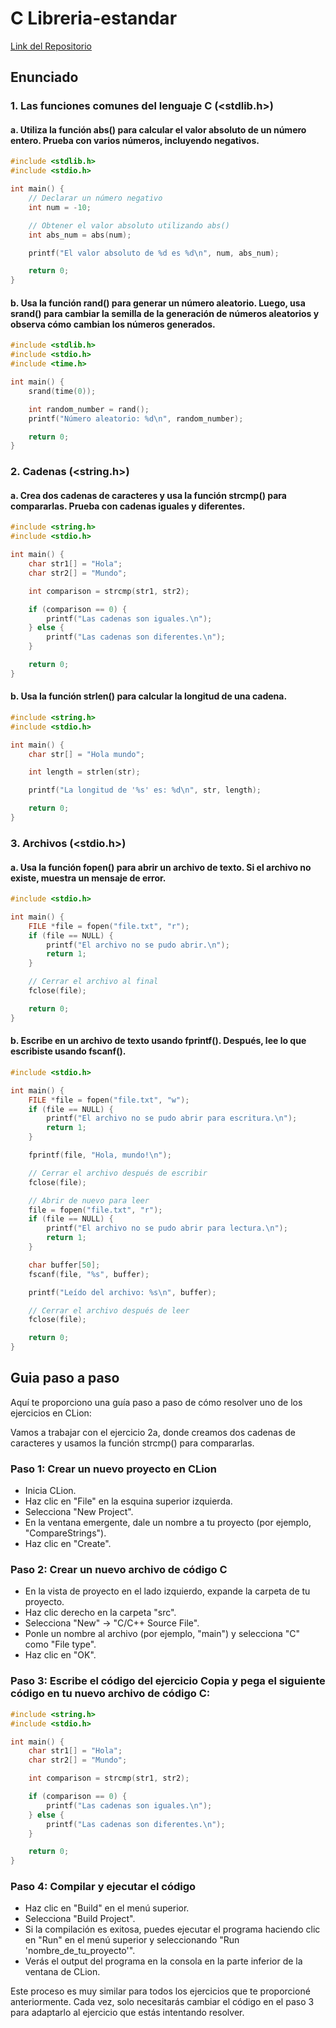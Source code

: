 # C Libreria-estandar

[Link del Repositorio](https://github.com/pinchiguillo/C-Libreria-estandar)

## Enunciado
### 1. Las funciones comunes del lenguaje C (<stdlib.h>)

#### a. Utiliza la función abs() para calcular el valor absoluto de un número entero. Prueba con varios números, incluyendo negativos.

```c
#include <stdlib.h>
#include <stdio.h>

int main() {
    // Declarar un número negativo
    int num = -10;

    // Obtener el valor absoluto utilizando abs()
    int abs_num = abs(num);

    printf("El valor absoluto de %d es %d\n", num, abs_num);

    return 0;
}
```
#### b. Usa la función rand() para generar un número aleatorio. Luego, usa srand() para cambiar la semilla de la generación de números aleatorios y observa cómo cambian los números generados.

```c
#include <stdlib.h>
#include <stdio.h>
#include <time.h>

int main() {
    srand(time(0));

    int random_number = rand();
    printf("Número aleatorio: %d\n", random_number);

    return 0;
}
```
### 2. Cadenas (<string.h>)

#### a. Crea dos cadenas de caracteres y usa la función strcmp() para compararlas. Prueba con cadenas iguales y diferentes.
```c
#include <string.h>
#include <stdio.h>

int main() {
    char str1[] = "Hola";
    char str2[] = "Mundo";

    int comparison = strcmp(str1, str2);

    if (comparison == 0) {
        printf("Las cadenas son iguales.\n");
    } else {
        printf("Las cadenas son diferentes.\n");
    }

    return 0;
}
```
#### b. Usa la función strlen() para calcular la longitud de una cadena.
```c
#include <string.h>
#include <stdio.h>

int main() {
    char str[] = "Hola mundo";

    int length = strlen(str);

    printf("La longitud de '%s' es: %d\n", str, length);

    return 0;
}
```
### 3. Archivos (<stdio.h>)

#### a. Usa la función fopen() para abrir un archivo de texto. Si el archivo no existe, muestra un mensaje de error.

```c
#include <stdio.h>

int main() {
    FILE *file = fopen("file.txt", "r");
    if (file == NULL) {
        printf("El archivo no se pudo abrir.\n");
        return 1;
    }

    // Cerrar el archivo al final
    fclose(file);

    return 0;
}
```
#### b. Escribe en un archivo de texto usando fprintf(). Después, lee lo que escribiste usando fscanf().

```c
#include <stdio.h>

int main() {
    FILE *file = fopen("file.txt", "w");
    if (file == NULL) {
        printf("El archivo no se pudo abrir para escritura.\n");
        return 1;
    }

    fprintf(file, "Hola, mundo!\n");

    // Cerrar el archivo después de escribir
    fclose(file);

    // Abrir de nuevo para leer
    file = fopen("file.txt", "r");
    if (file == NULL) {
        printf("El archivo no se pudo abrir para lectura.\n");
        return 1;
    }

    char buffer[50];
    fscanf(file, "%s", buffer);

    printf("Leído del archivo: %s\n", buffer);

    // Cerrar el archivo después de leer
    fclose(file);

    return 0;
}
```

## Guia paso a paso
Aquí te proporciono una guía paso a paso de cómo resolver uno de los ejercicios en CLion:

Vamos a trabajar con el ejercicio 2a, donde creamos dos cadenas de caracteres y usamos la función strcmp() para compararlas.

### Paso 1: Crear un nuevo proyecto en CLion

- Inicia CLion.
- Haz clic en "File" en la esquina superior izquierda.
- Selecciona "New Project".
- En la ventana emergente, dale un nombre a tu proyecto (por ejemplo, "CompareStrings").
- Haz clic en "Create".
### Paso 2: Crear un nuevo archivo de código C

- En la vista de proyecto en el lado izquierdo, expande la carpeta de tu proyecto.
- Haz clic derecho en la carpeta "src".
- Selecciona "New" -> "C/C++ Source File".
- Ponle un nombre al archivo (por ejemplo, "main") y selecciona "C" como "File type".
- Haz clic en "OK".
### Paso 3: Escribe el código del ejercicio Copia y pega el siguiente código en tu nuevo archivo de código C:
```c
#include <string.h>
#include <stdio.h>

int main() {
    char str1[] = "Hola";
    char str2[] = "Mundo";

    int comparison = strcmp(str1, str2);

    if (comparison == 0) {
        printf("Las cadenas son iguales.\n");
    } else {
        printf("Las cadenas son diferentes.\n");
    }

    return 0;
}
```
### Paso 4: Compilar y ejecutar el código

- Haz clic en "Build" en el menú superior.
- Selecciona "Build Project".
- Si la compilación es exitosa, puedes ejecutar el programa haciendo clic en "Run" en el menú superior y seleccionando "Run 'nombre_de_tu_proyecto'".
- Verás el output del programa en la consola en la parte inferior de la ventana de CLion.

Este proceso es muy similar para todos los ejercicios que te proporcioné anteriormente. Cada vez, solo necesitarás cambiar el código en el paso 3 para adaptarlo al ejercicio que estás intentando resolver.
